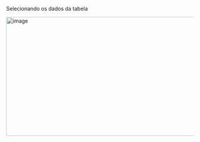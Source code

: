 
Selecionando os dados da tabela

<img width="1026" height="319" alt="image" src="https://github.com/user-attachments/assets/3e875712-d877-4a1d-8ebe-8ac0ec002911" />

